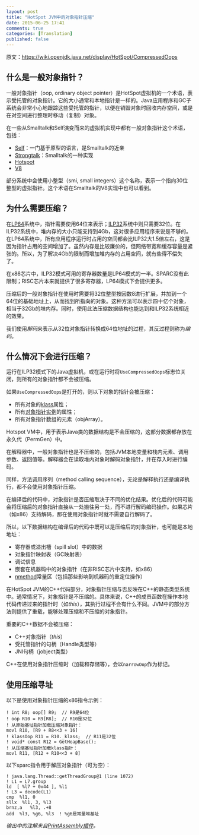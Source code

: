 ```yaml
---
layout: post
title: "HotSpot JVM中的对象指针压缩"
date: 2015-06-25 17:41
comments: true
categories: [Translation]
published: false
---
```


原文：https://wiki.openjdk.java.net/display/HotSpot/CompressedOops

## 什么是一般对象指针？

一般对象指针（oop, ordinary object pointer）是HotSpot虚拟机的一个术语，表示受托管的对象指针。它的大小通常和本地指针是一样的。Java应用程序和GC子系统会非常小心地跟踪这些受托管的指针，以便在销毁对象时回收内存空间，或是在对空间进行整理时移动（复制）对象。

在一些从Smalltalk和Self演变而来的虚拟机实现中都有一般对象指针这个术语，包括：

* [Self][1]：一门基于原型的语言，是Smalltalk的近亲
* [Strongtalk][2]：Smalltalk的一种实现
* [Hotspot][3]
* [V8][4]

部分系统中会使用小整型（smi, small integers）这个名称，表示一个指向30位整型的虚拟指针。这个术语在Smalltalk的V8实现中也可以看到。

## 为什么需要压缩？

在[LP64][5]系统中，指针需要使用64位来表示；[ILP32][5]系统中则只需要32位。在ILP32系统中，堆内存的大小只能支持到4Gb，这对很多应用程序来说是不够的。在LP64系统中，所有应用程序运行时占用的空间都会比ILP32大1.5倍左右，这是因为指针占用的空间增加了。虽然内存是比较廉价的，但网络带宽和缓存容量是紧张的。所以，为了解决4Gb的限制而增加堆内存的占用空间，就有些得不偿失了。

在x86芯片中，ILP32模式可用的寄存器数量是LP64模式的一半。SPARC没有此限制；RISC芯片本来就提供了很多寄存器，LP64模式下会提供更多。

压缩后的一般对象指针在使用时需要将32位整型按因数8进行扩展，并加到一个64位的基础地址上，从而找到所指向的对象。这种方法可以表示四十亿个对象，相当于32Gb的堆内存。同时，使用此法压缩数据结构也能达到和ILP32系统相近的效果。

我们使用*解码*来表示从32位对象指针转换成64位地址的过程，其反过程则称为*编码*。

<!-- more -->

## 什么情况下会进行压缩？

运行在ILP32模式下的Java虚拟机，或在运行时将`UseCompressedOops`标志位关闭，则所有的对象指针都不会被压缩。

如果`UseCompressedOops`是打开的，则以下对象的指针会被压缩：

* 所有对象的[klass][6]属性；
* 所有[对象指针实例][7]的属性；
* 所有对象指针数组的元素（objArray）。

Hotspot VM中，用于表示Java类的数据结构是不会压缩的，这部分数据都存放在永久代（PermGen）中。

在解释器中，一般对象指针也是不压缩的，包括JVM本地变量和栈内元素、调用参数、返回值等。解释器会在读取堆内对象时解码对象指针，并在存入时进行编码。

同样，方法调用序列（method calling sequence），无论是解释执行还是编译执行，都不会使用对象指针压缩。

在编译后的代码中，对象指针是否压缩取决于不同的优化结果。优化后的代码可能会将压缩后的对象指针直接从一处搬往另一处，而不进行解码编码操作。如果芯片（如x86）支持解码，那在使用对象指针时就不需要自行解码了。

所以，以下数据结构在编译后的代码中既可以是压缩后的对象指针，也可能是本地地址：

* 寄存器或溢出槽（spill slot）中的数据
* 对象指针映射表（GC映射表）
* 调试信息
* 嵌套在机器码中的对象指针（在非RISC芯片中支持，如x86）
* [nmethod][8]常量区（包括那些影响到机器码的重定位操作）

在HotSpot JVM的C++代码部分，对象指针压缩与否反映在C++的静态类型系统中。通常情况下，对象指针是不压缩的。具体来说，C++的成员函数在操作本地代码传递过来的指针时（如*this*），其执行过程不会有什么不同。JVM中的部分方法则提供了重载，能够处理压缩和不压缩的对象指针。

重要的C++数据不会被压缩：

* C++对象指针（*this*）
* 受托管指针的句柄（Handle类型等）
* JNI句柄（jobject类型）

C++在使用对象指针压缩时（加载和存储等），会以`narrowOop`作为标记。

## 使用压缩寻址

以下是使用对象指针压缩的x86指令示例：

```text
! int R8; oop[] R9;  // R9是64位
! oop R10 = R9[R8];  // R10是32位
! 从原始基址指针加载压缩对象指针：
movl R10, [R9 + R8<<3 + 16]
! klassOop R11 = R10._klass;  // R11是32位
! void* const R12 = GetHeapBase();
! 从压缩基址指针加载klass指针：
movl R11, [R12 + R10<<3 + 8]
```

以下sparc指令用于解压对象指针（可为空）：

```text
! java.lang.Thread::getThreadGroup@1 (line 1072)
! L1 = L7.group
ld  [ %l7 + 0x44 ], %l1
! L3 = decode(L1)
cmp  %l1, 0
sllx  %l1, 3, %l3
brnz,a   %l3, .+8
add  %l3, %g6, %l3  ! %g6是常量堆基址
```

*输出中的注解来自[PrintAssembly插件][9]。*

[1]: https://github.com/russellallen/self/blob/master/vm/src/any/objects/oop.hh
[2]: http://code.google.com/p/strongtalk/wiki/VMTypesForSmalltalkObjects
[3]: http://hg.openjdk.java.net/hsx/hotspot-main/hotspot/file/0/src/share/vm/oops/oop.hpp
[4]: http://code.google.com/p/v8/source/browse/trunk/src/objects.h
[5]: http://docs.oracle.com/cd/E19620-01/805-3024/lp64-1/index.html
[6]: http://stackoverflow.com/questions/16721021/what-is-klass-klassklass
[7]: http://grepcode.com/file/repository.grepcode.com/java/root/jdk/openjdk/7-b147/sun/jvm/hotspot/oops/Oop.java#Oop
[8]: http://openjdk.java.net/groups/hotspot/docs/HotSpotGlossary.html#nmethod
[9]: https://wiki.openjdk.java.net/display/HotSpot/PrintAssembly
